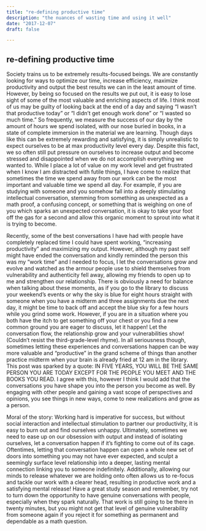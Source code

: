 ```yaml
---
title: "re-defining productive time"
description: "the nuances of wasting time and using it well"
date: "2017-12-07"
draft: false

---
```

## re-defining productive time 

Society trains us to be extremely results-focused beings. We are constantly looking for ways to optimize our time, increase efficiency, maximize productivity and output the best results we can in the least amount of time. However, by being so focused on the results we put out, it is easy to lose sight of some of the most valuable and enriching aspects of life.
I think most of us may be guilty of looking back at the end of a day and saying “I wasn’t that productive today” or “I didn’t get enough work done” or “I wasted so much time.” So frequently, we measure the success of our day by the amount of hours we spend isolated, with our nose buried in books, in a state of complete immersion in the material we are learning. Though days like this can be extremely rewarding and satisfying, it is simply unrealistic to expect ourselves to be at max productivity level every day. Despite this fact, we so often still put pressure on ourselves to increase output and become stressed and disappointed when we do not accomplish everything we wanted to.
While I place a lot of value on my work level and get frustrated when I know I am distracted with futile things, I have come to realize that sometimes the time we spend away from our work can be the most important and valuable time we spend all day. For example, if you are studying with someone and you somehow fall into a deeply stimulating intellectual conversation, stemming from something as unexpected as a math proof, a confusing concept, or something that is weighing on one of you which sparks an unexpected conversation, it is okay to take your foot off the gas for a second and allow this organic moment to sprout into what it is trying to become.
 
Recently, some of the best conversations I have had with people have completely replaced time I could have spent working, “increasing productivity” and maximizing my output. However, although my past self might have ended the conversation and kindly reminded the person this was my “work time” and I needed to focus, I let the conversations grow and evolve and watched as the armour people use to shield themselves from vulnerability and authenticity fell away, allowing my friends to open up to me and strengthen our relationship.
There is obviously a need for balance when talking about these moments, as if you go to the library to discuss your weekend’s events or why the sky is blue for eight hours straight with someone when you have a midterm and three assignments due the next day, it might be time to back off and accept the blue sky for a few hours while you grind some work. However, if you are in a situation where you both have the itch to get something off your chest or you find a new common ground you are eager to discuss, let it happen! Let the conversation flow, the relationship grow and your vulnerabilities show! (Couldn’t resist the third-grade-level rhyme). In all seriousness though, sometimes letting these experiences and conversations happen can be way more valuable and “productive” in the grand scheme of things than another practice midterm when your brain is already fried at 12 am in the library.
This post was sparked by a quote:
IN FIVE YEARS, YOU WILL BE THE SAME PERSON YOU ARE TODAY EXCEPT FOR THE PEOPLE YOU MEET AND THE BOOKS YOU READ.
I agree with this, however I think I would add that the conversations you have shape you into the person you become as well. By engaging with other people and gaining a vast scope of perspectives and opinions, you see things in new ways, come to new realizations and grow as a person.
 
 
Moral of the story: Working hard is imperative for success, but without social interaction and intellectual stimulation to partner our productivity, it is easy to burn out and find ourselves unhappy. Ultimately, sometimes we need to ease up on our obsession with output and instead of isolating ourselves, let a conversation happen if it’s fighting to come out of its cage. Oftentimes, letting that conversation happen can open a whole new set of doors into something you may not have ever expected, and sculpt a seemingly surface level relationship into a deeper, lasting mental connection linking you to someone indefinitely. Additionally, allowing our minds to release whatever we are holding onto often allows us to re-focus and tackle our work with a clearer head, resulting in productive work and a satisfying mental release!
Have a great study season and remember, try not to turn down the opportunity to have genuine conversations with people, especially when they spark naturally. That work is still going to be there in twenty minutes, but you might not get that level of genuine vulnerability from someone again if you reject it for something as permanent and dependable as a math question.
